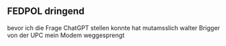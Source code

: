 ## FEDPOL dringend

bevor ich die Frage ChatGPT stellen konnte hat mutamsslich walter Brigger von der UPC mein Modem weggesprengt


